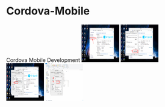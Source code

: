 # Cordova-Mobile
Cordova Mobile Development
 <img src="images/bandicam 2020-11-16 16-42-56-808.jpg" width="100" height="100"> 
  <img src="images/bandicam 2020-11-16 16-43-16-194.jpg" width="100" height="100"> 
   <img src="images/bandicam 2020-11-16 16-43-46-126.jpg" width="100" height="100"> 
    <img src="images/bandicam 2020-11-16 16-44-36-381.jpg" width="100" height="100"> 
